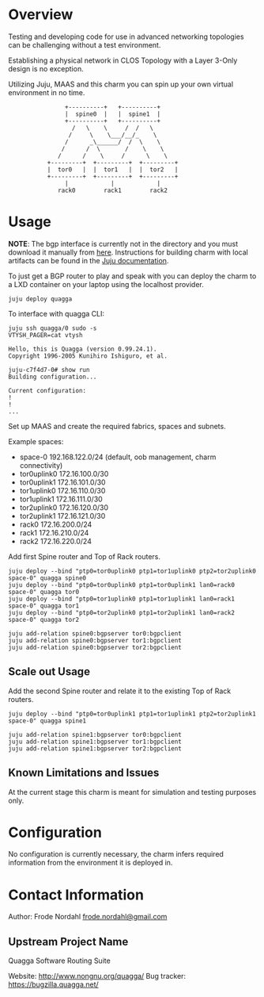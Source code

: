 # Overview
Testing and developing code for use in advanced networking topologies can be
challenging without a test environment.

Establishing a physical network in CLOS Topology with a Layer 3-Only design
is no exception.

Utilizing Juju, MAAS and this charm you can spin up your own virtual
environment in no time.

                    +----------+   +----------+
                    |  spine0  |   |  spine1  |
                    +----------+   +----------+
                      /   \    \     /  /   \
                     /     \    \___/__/_    \
                    /      _\______/  /  \    \
                   /      /  \       /    \    \
                  /      /    \     /      \    \
               +---------+  +---------+  +---------+
               |  tor0   |  |  tor1   |  |  tor2   |
               +---------+  +---------+  +---------+
                    |            |            |
                  rack0        rack1        rack2

# Usage
__NOTE__: The bgp interface is currently not in the directory and you must download it manually from
          [here](https://github.com/fnordahl/interface-bgp). Instructions for building charm with local
          artifacts can be found in the [Juju documentation](https://jujucharms.com/docs/devel/developer-layers-interfaces#creating-an-interface-layer).

To just get a BGP router to play and speak with you can deploy the charm to a LXD container on your
laptop using the localhost provider.

    juju deploy quagga

To interface with quagga CLI:

    juju ssh quagga/0 sudo -s
    VTYSH_PAGER=cat vtysh
    
    Hello, this is Quagga (version 0.99.24.1).
    Copyright 1996-2005 Kunihiro Ishiguro, et al.
    
    juju-c7f4d7-0# show run
    Building configuration...
    
    Current configuration:
    !
    !
    ...

Set up MAAS and create the required fabrics, spaces and subnets.

Example spaces:
  - space-0     192.168.122.0/24 (default, oob management, charm connectivity)
  - tor0uplink0 172.16.100.0/30
  - tor0uplink1 172.16.101.0/30
  - tor1uplink0 172.16.110.0/30
  - tor1uplink1 172.16.111.0/30
  - tor2uplink0 172.16.120.0/30
  - tor2uplink1 172.16.121.0/30
  - rack0       172.16.200.0/24
  - rack1       172.16.210.0/24
  - rack2       172.16.220.0/24


Add first Spine router and Top of Rack routers.

    juju deploy --bind "ptp0=tor0uplink0 ptp1=tor1uplink0 ptp2=tor2uplink0 space-0" quagga spine0
    juju deploy --bind "ptp0=tor0uplink0 ptp1=tor0uplink1 lan0=rack0 space-0" quagga tor0
    juju deploy --bind "ptp0=tor1uplink0 ptp1=tor1uplink1 lan0=rack1 space-0" quagga tor1
    juju deploy --bind "ptp0=tor2uplink0 ptp1=tor2uplink1 lan0=rack2 space-0" quagga tor2

    juju add-relation spine0:bgpserver tor0:bgpclient
    juju add-relation spine0:bgpserver tor1:bgpclient
    juju add-relation spine0:bgpserver tor2:bgpclient

## Scale out Usage
Add the second Spine router and relate it to the existing Top of Rack routers.

    juju deploy --bind "ptp0=tor0uplink1 ptp1=tor1uplink1 ptp2=tor2uplink1 space-0" quagga spine1

    juju add-relation spine1:bgpserver tor0:bgpclient
    juju add-relation spine1:bgpserver tor1:bgpclient
    juju add-relation spine1:bgpserver tor2:bgpclient

## Known Limitations and Issues
At the current stage this charm is meant for simulation and testing purposes only.

# Configuration
No configuration is currently necessary, the charm infers required information from the environment it is deployed in.

# Contact Information
Author: Frode Nordahl <frode.nordahl@gmail.com>

## Upstream Project Name
Quagga Software Routing Suite

Website: http://www.nongnu.org/quagga/
Bug tracker: https://bugzilla.quagga.net/
